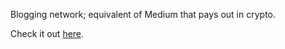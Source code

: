 Blogging network; equivalent of Medium that pays out in crypto.

Check it out [here](https://read.cash/r/CandyNinja).